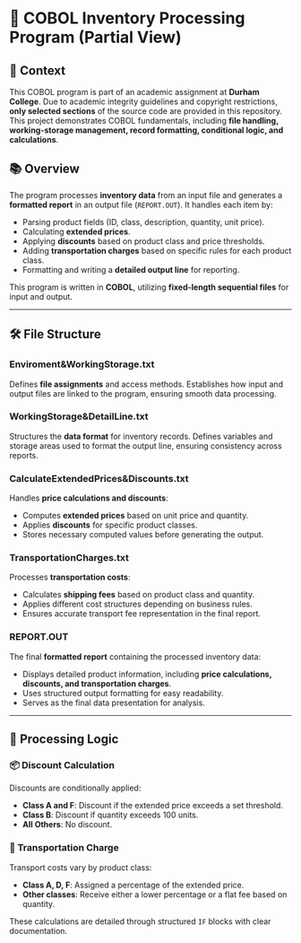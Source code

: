 # 📄 COBOL Inventory Processing Program (Partial View)

## 🏫 Context

This COBOL program is part of an academic assignment at **Durham College**. Due to academic integrity guidelines and copyright restrictions, **only selected sections** of the source code are provided in this repository. This project demonstrates COBOL fundamentals, including **file handling, working-storage management, record formatting, conditional logic, and calculations**.

## 📚 Overview

The program processes **inventory data** from an input file and generates a **formatted report** in an output file (`REPORT.OUT`). It handles each item by:
- Parsing product fields (ID, class, description, quantity, unit price).
- Calculating **extended prices**.
- Applying **discounts** based on product class and price thresholds.
- Adding **transportation charges** based on specific rules for each product class.
- Formatting and writing a **detailed output line** for reporting.

This program is written in **COBOL**, utilizing **fixed-length sequential files** for input and output.

---

## 🛠 File Structure

### **Enviroment&WorkingStorage.txt**
Defines **file assignments** and access methods. Establishes how input and output files are linked to the program, ensuring smooth data processing.

### **WorkingStorage&DetailLine.txt**
Structures the **data format** for inventory records. Defines variables and storage areas used to format the output line, ensuring consistency across reports.

### **CalculateExtendedPrices&Discounts.txt**
Handles **price calculations and discounts**:
- Computes **extended prices** based on unit price and quantity.
- Applies **discounts** for specific product classes.
- Stores necessary computed values before generating the output.

### **TransportationCharges.txt**
Processes **transportation costs**:
- Calculates **shipping fees** based on product class and quantity.
- Applies different cost structures depending on business rules.
- Ensures accurate transport fee representation in the final report.

### **REPORT.OUT**
The final **formatted report** containing the processed inventory data:
- Displays detailed product information, including **price calculations, discounts, and transportation charges**.
- Uses structured output formatting for easy readability.
- Serves as the final data presentation for analysis.

---

## 🧮 Processing Logic

### 📦 Discount Calculation
Discounts are conditionally applied:
- **Class A and F**: Discount if the extended price exceeds a set threshold.
- **Class B**: Discount if quantity exceeds 100 units.
- **All Others**: No discount.

### 🚚 Transportation Charge
Transport costs vary by product class:
- **Class A, D, F**: Assigned a percentage of the extended price.
- **Other classes**: Receive either a lower percentage or a flat fee based on quantity.

These calculations are detailed through structured `IF` blocks with clear documentation.
